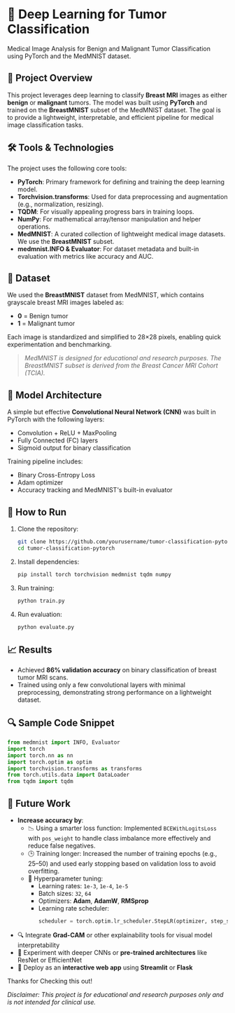 
# 🧠 Deep Learning for Tumor Classification

Medical Image Analysis for Benign and Malignant Tumor Classification using PyTorch and the MedMNIST dataset.

## 📌 Project Overview

This project leverages deep learning to classify **Breast MRI** images as either **benign** or **malignant** tumors. The model was built using **PyTorch** and trained on the **BreastMNIST** subset of the MedMNIST dataset. The goal is to provide a lightweight, interpretable, and efficient pipeline for medical image classification tasks.

## 🛠️ Tools & Technologies

The project uses the following core tools:

- **PyTorch**: Primary framework for defining and training the deep learning model.
- **Torchvision.transforms**: Used for data preprocessing and augmentation (e.g., normalization, resizing).
- **TQDM**: For visually appealing progress bars in training loops.
- **NumPy**: For mathematical array/tensor manipulation and helper operations.
- **MedMNIST**: A curated collection of lightweight medical image datasets. We use the **BreastMNIST** subset.
- **medmnist.INFO & Evaluator**: For dataset metadata and built-in evaluation with metrics like accuracy and AUC.

## 📂 Dataset

We used the **BreastMNIST** dataset from MedMNIST, which contains grayscale breast MRI images labeled as:
- **0** = Benign tumor
- **1** = Malignant tumor

Each image is standardized and simplified to 28×28 pixels, enabling quick experimentation and benchmarking.

> *MedMNIST is designed for educational and research purposes. The BreastMNIST subset is derived from the Breast Cancer MRI Cohort (TCIA).*

## 🧠 Model Architecture

A simple but effective **Convolutional Neural Network (CNN)** was built in PyTorch with the following layers:
- Convolution + ReLU + MaxPooling
- Fully Connected (FC) layers
- Sigmoid output for binary classification

Training pipeline includes:
- Binary Cross-Entropy Loss
- Adam optimizer
- Accuracy tracking and MedMNIST's built-in evaluator

## 🚀 How to Run

1. Clone the repository:
   ```bash
   git clone https://github.com/yourusername/tumor-classification-pytorch.git
   cd tumor-classification-pytorch

2. Install dependencies:

   ```bash
   pip install torch torchvision medmnist tqdm numpy
   ```

3. Run training:

   ```bash
   python train.py
   ```

4. Run evaluation:

   ```bash
   python evaluate.py
   ```

## 📈 Results

* Achieved **86% validation accuracy** on binary classification of breast tumor MRI scans.
* Trained using only a few convolutional layers with minimal preprocessing, demonstrating strong performance on a lightweight dataset.

## 🔍 Sample Code Snippet

```python
from medmnist import INFO, Evaluator
import torch
import torch.nn as nn
import torch.optim as optim
import torchvision.transforms as transforms
from torch.utils.data import DataLoader
from tqdm import tqdm
```

## 🧪 Future Work

- **Increase accuracy by**:
  - 📉 Using a smarter loss function: Implemented `BCEWithLogitsLoss` with `pos_weight` to handle class imbalance more effectively and reduce false negatives.
  - 🕒 Training longer: Increased the number of training epochs (e.g., 25–50) and used early stopping based on validation loss to avoid overfitting.
  - 🧪 Hyperparameter tuning:
    - Learning rates: `1e-3`, `1e-4`, `1e-5`
    - Batch sizes: `32`, `64`
    - Optimizers: **Adam**, **AdamW**, **RMSprop**
    - Learning rate scheduler:
      ```python
      scheduler = torch.optim.lr_scheduler.StepLR(optimizer, step_size=5, gamma=0.5)
      ```
- 🔍 Integrate **Grad-CAM** or other explainability tools for visual model interpretability
- 🧠 Experiment with deeper CNNs or **pre-trained architectures** like ResNet or EfficientNet
- 🚀 Deploy as an **interactive web app** using **Streamlit** or **Flask**

Thanks for Checking this out!

*Disclaimer: This project is for educational and research purposes only and is not intended for clinical use.*
